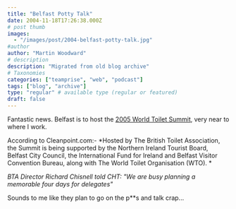 ```yaml
---
title: "Belfast Potty Talk"
date: 2004-11-18T17:26:38.000Z
# post thumb
images:
  - "/images/post/2004-belfast-potty-talk.jpg"
#author
author: "Martin Woodward"
# description
description: "Migrated from old blog archive"
# Taxonomies
categories: ["teamprise", "web", "podcast"]
tags: ["blog", "archive"]
type: "regular" # available type (regular or featured)
draft: false
---
```

Fantastic news.  Belfast is to host the [2005 World Toilet Summit](http://www.cleanpoint.com/articles/news_article.asp?news_unique_id=10557), very near to where I work.

According to Cleanpoint.com:-  *Hosted by The British Toilet Association, the Summit is being supported by the Northern Ireland Tourist Board, Belfast City Council, the International Fund for Ireland and Belfast Visitor Convention Bureau, along with The World Toilet Organisation (WTO). *

*BTA Director Richard Chisnell told CHT: "We are busy planning a memorable four days for delegates"*

Sounds to me like they plan to go on the p**s and talk crap...